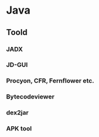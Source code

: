 # Java

## Toold
### JADX
### JD-GUI
### Procyon, CFR, Fernflower etc.
### Bytecodeviewer
### dex2jar
### APK tool 
